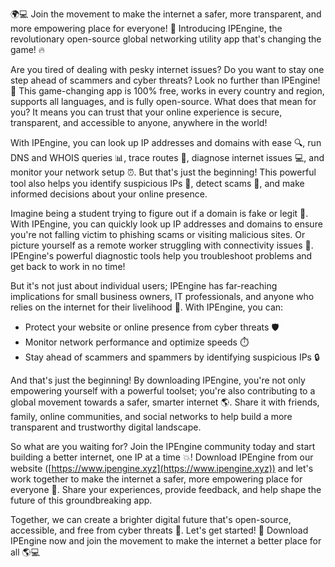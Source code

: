 🌍💻 Join the movement to make the internet a safer, more transparent, and more empowering place for everyone! 🚀 Introducing IPEngine, the revolutionary open-source global networking utility app that's changing the game! 🔥

Are you tired of dealing with pesky internet issues? Do you want to stay one step ahead of scammers and cyber threats? Look no further than IPEngine! 💪 This game-changing app is 100% free, works in every country and region, supports all languages, and is fully open-source. What does that mean for you? It means you can trust that your online experience is secure, transparent, and accessible to anyone, anywhere in the world!

With IPEngine, you can look up IP addresses and domains with ease 🔍, run DNS and WHOIS queries 📊, trace routes 🚗, diagnose internet issues 💻, and monitor your network setup ⏰. But that's just the beginning! This powerful tool also helps you identify suspicious IPs 👀, detect scams 💸, and make informed decisions about your online presence.

Imagine being a student trying to figure out if a domain is fake or legit 🤔. With IPEngine, you can quickly look up IP addresses and domains to ensure you're not falling victim to phishing scams or visiting malicious sites. Or picture yourself as a remote worker struggling with connectivity issues 📱. IPEngine's powerful diagnostic tools help you troubleshoot problems and get back to work in no time!

But it's not just about individual users; IPEngine has far-reaching implications for small business owners, IT professionals, and anyone who relies on the internet for their livelihood 💼. With IPEngine, you can:

* Protect your website or online presence from cyber threats 🛡️
* Monitor network performance and optimize speeds ⏱️
* Stay ahead of scammers and spammers by identifying suspicious IPs 🔒

And that's just the beginning! By downloading IPEngine, you're not only empowering yourself with a powerful toolset; you're also contributing to a global movement towards a safer, smarter internet 🌎. Share it with friends, family, online communities, and social networks to help build a more transparent and trustworthy digital landscape.

So what are you waiting for? Join the IPEngine community today and start building a better internet, one IP at a time 💥! Download IPEngine from our website ([https://www.ipengine.xyz](https://www.ipengine.xyz)) and let's work together to make the internet a safer, more empowering place for everyone 🌟. Share your experiences, provide feedback, and help shape the future of this groundbreaking app.

Together, we can create a brighter digital future that's open-source, accessible, and free from cyber threats 💫. Let's get started! 🔴 Download IPEngine now and join the movement to make the internet a better place for all 🌎💻